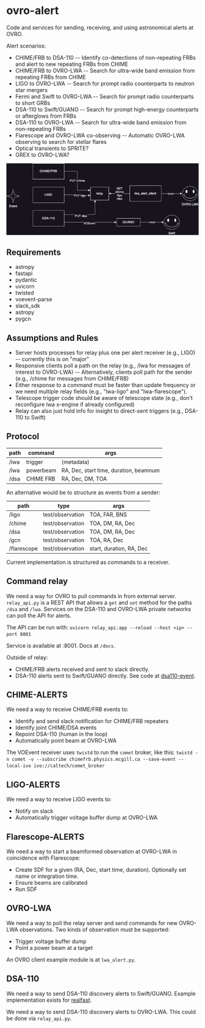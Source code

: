# ovro-alert
Code and services for sending, receiving, and using astronomical alerts at OVRO.

Alert scenarios:
- CHIME/FRB to DSA-110 -- Identify co-detections of non-repeating FRBs and alert to new repeating FRBs from CHIME
- CHIME/FRB to OVRO-LWA -- Search for ultra-wide band emission from repeating FRBs from CHIME
- LIGO to OVRO-LWA -- Search for prompt radio counterparts to neutron star mergers
- Fermi and Swift to OVRO-LWA -- Search for prompt radio counterparts to short GRBs
- DSA-110 to Swift/GUANO -- Search for prompt high-energy counterparts or afterglows from FRBs
- DSA-110 to OVRO-LWA -- Search for ultra-wide band emission from non-repeating FRBs
- Flarescope and OVRO-LWA co-observing -- Automatic OVRO-LWA observing to search for stellar flares
- Optical transients to SPRITE?
- GREX to OVRO-LWA?

![diagram of connections](drawio/diagram.drawio.png)

## Requirements
- astropy
- fastapi
- pydantic
- uvicorn
- twisted
- voevent-parse
- slack_sdk
- astropy
- pygcn

## Assumptions and Rules

- Server hosts processes for relay plus one per alert receiver (e.g., LIGO) -- currently this is on "major"
- Responsive clients poll a path on the relay (e.g., /lwa for messages of interest to OVRO-LWA)
-- Alternatively, clients poll path for the sender (e.g., /chime for messages from CHIME/FRB)
- Either response to a command must be faster than update frequency or we need multiple relay fields (e.g., "lwa-ligo" and "lwa-flarescope").
- Telescope trigger code should be aware of telescope state (e.g., don't reconfigure lwa x-engine if already configured)
- Relay can also just hold info for insight to direct-sent triggers (e.g., DSA-110 to Swift)

## Protocol
  
| path | command | args |
| ---  | ------- | ---- |
| /lwa | trigger | (metadata) |
| /lwa | powerbeam | RA, Dec, start time, duration, beamnum |
| /dsa | CHIME FRB | RA, Dec, DM, TOA |

An alternative would be to structure as events from a sender:

| path | type | args |
| ---  | ------- | ---- |
| /ligo | test/observation | TOA, FAR, BNS |
| /chime | test/observation | TOA, DM, RA, Dec |
| /dsa  | test/observation | TOA, DM, RA, Dec |
| /gcn  | test/observation | TOA, RA, Dec |
| /flarescope | test/observation | start, duration, RA, Dec |

Current implementation is structured as commands to a receiver.

## Command relay

We need a way for OVRO to pull commands in from external server. `relay_api.py` is a REST API that allows a `get` and `set` method for the paths `/dsa` and `/lwa`. Services on the DSA-110 and OVRO-LWA private networks can poll the API for alerts.

The API can be run with:
`uvicorn relay_api:app --reload --host <ip> --port 8001`

Service is available at <ip>:8001. Docs at `/docs`.

Outside of relay:
- CHIME/FRB alerts received and sent to slack directly.
- DSA-110 alerts sent to Swift/GUANO directly. See code at [dsa110-event](https://github.com/dsa110/dsa110-event/blob/main/event/cli.py#L145).

## CHIME-ALERTS

We need a way to receive CHIME/FRB events to:
- Identify and send slack notification for CHIME/FRB repeaters
- Identify joint CHIME/DSA events
- Repoint DSA-110 (human in the loop)
- Automatically point beam at OVRO-LWA

The VOEvent receiver uses `twistd` to run the `comet` broker, like this:
`twistd -n comet -v --subscribe chimefrb.physics.mcgill.ca --save-event --local-ivo ivo://caltech/comet_broker`

## LIGO-ALERTS

We need a way to receive LIGO events to:
- Notify on slack
- Automatically trigger voltage buffer dump at OVRO-LWA

## Flarescope-ALERTS

We need a way to start a beamformed observation at OVRO-LWA in coincidence with Flarescope:
- Create SDF for a given (RA, Dec, start time, duration). Optionally set name or integration time.
- Ensure beams are calibrated
- Run SDF

## OVRO-LWA

We need a way to poll the relay server and send commands for new OVRO-LWA observations. Two kinds of observation must be supported:
- Trigger voltage buffer dump
- Point a power beam at a target

An OVRO client example module is at `lwa_alert.py`.

## DSA-110

We need a way to send DSA-110 discovery alerts to Swift/GUANO. Example implementation exists for [realfast](https://github.com/realfastvla/realfast/blob/main/realfast/util.py#L98).

We need a way to send DSA-110 discovery alerts to OVRO-LWA. This could be done via `relay_api.py`.
